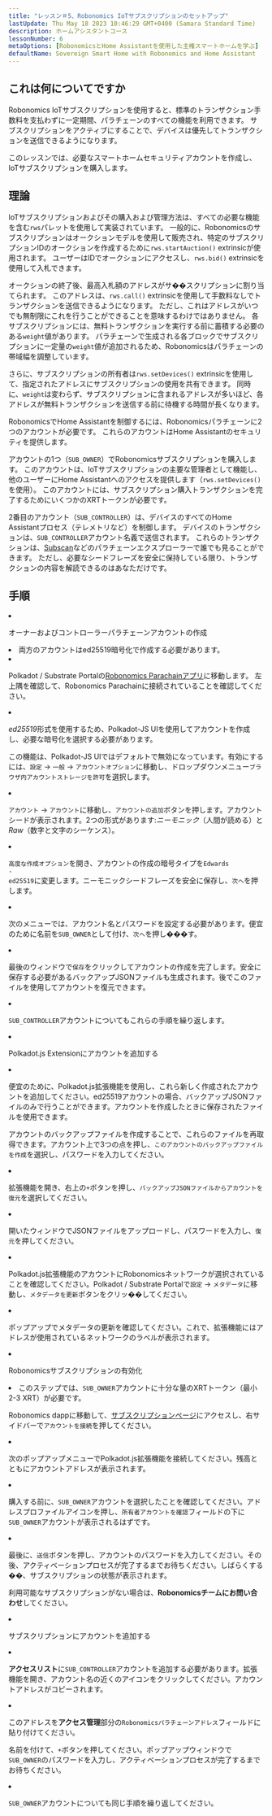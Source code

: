 ```yaml
---
title: "レッスン＃5、Robonomics IoTサブスクリプションのセットアップ"
lastUpdate: Thu May 18 2023 10:46:29 GMT+0400 (Samara Standard Time)
description: ホームアシスタントコース
lessonNumber: 6
metaOptions: [RobonomicsとHome Assistantを使用した主権スマートホームを学ぶ]
defaultName: Sovereign Smart Home with Robonomics and Home Assistant
---
```



## これは何についてですか

Robonomics IoTサブスクリプションを使用すると、標準のトランザクション手数料を支払わずに一定期間、パラチェーンのすべての機能を利用できます。 サブスクリプションをアクティブにすることで、デバイスは優先してトランザクションを送信できるようになります。

このレッスンでは、必要なスマートホームセキュリティアカウントを作成し、IoTサブスクリプションを購入します。

## 理論

IoTサブスクリプションおよびその購入および管理方法は、すべての必要な機能を含む<code>rws</code>パレットを使用して実装されています。 一般的に、Robonomicsのサブスクリプションはオークションモデルを使用して販売され、特定のサブスクリプションIDのオークションを作成するために<code>rws.startAuction()</code> extrinsicが使用されます。 ユーザーはIDでオークションにアクセスし、<code>rws.bid()</code> extrinsicを使用して入札できます。

オークションの終了後、最高入札額のアドレスがサ��スクリプションに割り当てられます。 このアドレスは、<code>rws.call()</code> extrinsicを使用して手数料なしでトランザクションを送信できるようになります。 ただし、これはアドレスがいつでも無制限にこれを行うことができることを意味するわけではありません。 各サブスクリプションには、無料トランザクションを実行する前に蓄積する必要のある<code>weight</code>値があります。 パラチェーンで生成される各ブロックでサブスクリプションに一定量の<code>weight</code>値が追加されるため、Robonomicsはパラチェーンの帯域幅を調整しています。

さらに、サブスクリプションの所有者は<code>rws.setDevices()</code> extrinsicを使用して、指定されたアドレスにサブスクリプションの使用を共有できます。 同時に、<code>weight</code>は変わらず、サブスクリプションに含まれるアドレスが多いほど、各アドレスが無料トランザクションを送信する前に待機する時間が長くなります。

RobonomicsでHome Assistantを制御するには、Robonomicsパラチェーンに2つのアカウントが必要です。 これらのアカウントはHome Assistantのセキュリティを提供します。

アカウントの1つ（<code>SUB_OWNER</code>）でRobonomicsサブスクリプションを購入します。 このアカウントは、IoTサブスクリプションの主要な管理者として機能し、他のユーザーにHome Assistantへのアクセスを提供します（<code>rws.setDevices()</code>を使用）。 このアカウントには、サブスクリプション購入トランザクションを完了するためにいくつかのXRTトークンが必要です。

2番目のアカウント（<code>SUB_CONTROLLER</code>）は、デバイスのすべてのHome Assistantプロセス（テレメトリなど）を制御します。 デバイスのトランザクションは、<code>SUB_CONTROLLER</code>アカウント名義で送信されます。 これらのトランザクションは、[Subscan](https://robonomics.subscan.io/)などのパラチェーンエクスプローラーで誰でも見ることができます。 ただし、必要なシードフレーズを安全に保持している限り、トランザクションの内容を解読できるのはあなただけです。

## 手順

<List type="numbers">

<li>

オーナーおよびコントローラーパラチェーンアカウントの作成

<List>

<li>

<robo-academy-note type="warning" title="WARNING">
両方のアカウントはed25519暗号化で作成する必要があります。
</robo-academy-note>

</li>

<li>

Polkadot / Substrate Portalの[Robonomics Parachainアプリ](https://polkadot.js.org/apps/?rpc=wss%3A%2F%2Fkusama.rpc.robonomics.network%2F#/)に移動します。 左上隅を確認して、Robonomics Parachainに接続されていることを確認してください。

</li>

<li>

*ed25519*形式を使用するため、Polkadot-JS UIを使用してアカウントを作成し、必要な暗号化を選択する必要があります。 

この機能は、Polkadot-JS UIではデフォルトで無効になっています。有効にするには、<code>設定</code> -> <code>一般</code> -> <code>アカウントオプション</code>に移動し、ドロップダウンメニュー<code>ブラウザ内アカウントストレージを許可</code>を選択します。
 
</li>

<li>

<code>アカウント</code> -> <code>アカウント</code>に移動し、<code>アカウントの追加</code>ボタンを押します。アカウントシードが表示されます。2つの形式があります:*ニーモニック*（人間が読める）と*Raw*（数字と文字のシーケンス）。

<LessonVideo  :videos="[{src: 'https://crustipfs.info/ipfs/QmQiJYPYajUJXENX2PzSJMSKGSshyWyPNqugSYxP5eCNvm', type:'mp4'}]" />

</li>

<li>

<code>高度な作成オプション</code>を開き、アカウントの作成の暗号タイプを<code>Edwards - ed25519</code>に変更します。ニーモニックシードフレーズを安全に保存し、<code>次へ</code>を押します。

</li>

<li>

次のメニューでは、アカウント名とパスワードを設定する必要があります。便宜のために名前を<code>SUB_OWNER</code>として付け、<code>次へ</code>を押し���す。

</li>

<li>

最後のウィンドウで<code>保存</code>をクリックしてアカウントの作成を完了します。安全に保存する必要があるバックアップJSONファイルも生成されます。後でこのファイルを使用してアカウントを復元できます。

</li>

<li>

<code>SUB_CONTROLLER</code>アカウントについてもこれらの手順を繰り返します。

</li>
</List>
</li>

<li>

Polkadot.js Extensionにアカウントを追加する

<List type="numbers">

<li>

便宜のために、Polkadot.js拡張機能を使用し、これら新しく作成されたアカウントを追加してください。ed25519アカウントの場合、バックアップJSONファイルのみで行うことができます。アカウントを作成したときに保存されたファイルを使用できます。

アカウントのバックアップファイルを作成することで、これらのファイルを再取得できます。アカウント上で3つの点を押し、<code>このアカウントのバックアップファイルを作成</code>を選択し、パスワードを入力してください。

<LessonVideo  :videos="[{src: 'https://crustipfs.info/ipfs/QmRd7gztUjWkLF4W2XuJwy5aXBwzNV2aPCU6CQQLvUpSNj', type:'mp4'}]" />

</li>

<li>

拡張機能を開き、右上の<code>+</code>ボタンを押し、<code>バックアップJSONファイルからアカウントを復元</code>を選択してください。

</li>

<li>

開いたウィンドウでJSONファイルをアップロードし、パスワードを入力し、<code>復元</code>を押してください。

</li>

<li>

Polkadot.js拡張機能のアカウントにRobonomicsネットワークが選択されていることを確認してください。Polkadot / Substrate Portalで<code>設定</code> -> <code>メタデータ</code>に移動し、<code>メタデータを更新</code>ボタンをクリッ��してください。 

<LessonVideo  :videos="[{src: 'https://crustipfs.info/ipfs/QmT5sTNP9t8gpbD4RJJw6ETwG4wiziiChAh2uHHBk9Zsyd', type:'mp4'}]" />

</li>

<li>

ポップアップでメタデータの更新を確認してください。これで、拡張機能にはアドレスが使用されているネットワークのラベルが表示されます。

</li>

</List>
</li>

<li>

Robonomicsサブスクリプションの有効化

<List >

<li>

<robo-academy-note type="okay">
このステップでは、<code>SUB_OWNER</code>アカウントに十分な量のXRTトークン（最小2-3 XRT）が必要です。
</robo-academy-note>

Robonomics dappに移動して、[サブスクリプションページ](https://dapp.robonomics.network/#/subscription)にアクセスし、右サイドバーで<code>アカウントを接続</code>を押してください。

<LessonVideo  :videos="[{src: 'https://crustipfs.info/ipfs/QmXrFCajmJgkRDSbshGD3QehjnoyS6jafEPSjHdYkoBHum', type:'mp4'}]" />

</li>

<li>

次のポップアップメニューでPolkadot.js拡張機能を接続してください。残高とともにアカウントアドレスが表示されます。

</li>

<li>

購入する前に、<code>SUB_OWNER</code>アカウントを選択したことを確認してください。アドレスプロファイルアイコンを押し、<code>所有者アカウントを確認</code>フィールドの下に<code>SUB_OWNER</code>アカウントが表示されるはずです。

</li>

<li>

最後に、<code>送信</code>ボタンを押し、アカウントのパスワードを入力してください。その後、アクティベーションプロセスが完了するまでお待ちください。しばらくする��、サブスクリプションの状態が表示されます。

利用可能なサブスクリプションがない場合は、**Robonomicsチームにお問い合わせ**してください。

</li>
</List>
</li>

<li>

サブスクリプションにアカウントを追加する

<List type="numbers">

<li>

**アクセスリスト**に<code>SUB_CONTROLLER</code>アカウントを追加する必要があります。拡張機能を開き、アカウント名の近くのアイコンをクリックしてください。アカウントアドレスがコピーされます。

<LessonVideo  :videos="[{src: 'https://crustipfs.info/ipfs/QmV1gkwtcXsWv54ov9tuXfcHg7nqs1foM8cRwts4sqnqtX', type:'mp4'}]" />

</li>

<li>

このアドレスを**アクセス管理**部分の<code>Robonomicsパラチェーンアドレス</code>フィールドに貼り付けてください。

名前を付けて、<code>+</code>ボタンを押してください。ポップアップウィンドウで<code>SUB_OWNER</code>のパスワードを入力し、アクティベーションプロセスが完了するまでお待ちください。

</li>

<li>

<code>SUB_OWNER</code>アカウントについても同じ手順を繰り返してください。
</li>
</List>
</li>
</List>